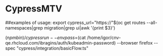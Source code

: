# CypressMTV

##examples of usage:
export cypress_url="https://"$(oc get routes --all-namespaces|grep migration|grep ui|awk '{print $3}')

$(npm bin)/cypress run --env pass=$(cat /home/igor/cnv-qe.rhcloud.com/ibragins/auth/kubeadmin-password) --browser firefox --spec "cypress/integration/basicFlow.ts"

